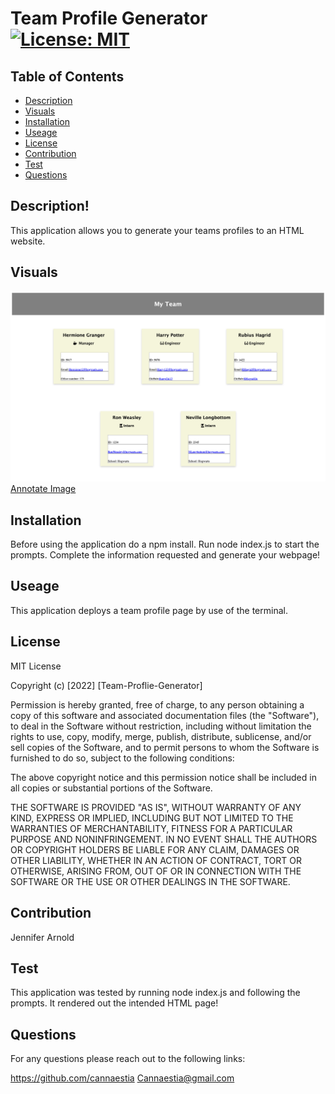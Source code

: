# Team Profile Generator [![License: MIT](https://img.shields.io/badge/License-MIT-yellow.svg)](https://opensource.org/licenses/MIT)
      
## Table of Contents
* [Description](#description)
* [Visuals](#visuals)
* [Installation](#installation)
* [Useage](#useage)
* [License](#license)
* [Contribution](#contribution)
* [Test](#test)
* [Questions](#questions)
  
## Description!

This application allows you to generate your teams profiles to an HTML website.

## Visuals
![Team-Profile-Generator](/My-Team.png)
[Annotate Image](https://user-images.githubusercontent.com/108596767/197005253-6b716124-62c0-4615-8e17-81e4d987ea9b.gif)
      
## Installation
Before using the application do a npm install. Run node index.js to start the prompts. Complete the information requested and generate your webpage!
      
## Useage
This application deploys a team profile page by use of the terminal.
      
## License
MIT License

Copyright (c) [2022] [Team-Proflie-Generator]

Permission is hereby granted, free of charge, to any person obtaining a copy of this software and associated documentation files (the "Software"), to deal in the Software without restriction, including without limitation the rights to use, copy, modify, merge, publish, distribute, sublicense, and/or sell copies of the Software, and to permit persons to whom the Software is furnished to do so, subject to the following conditions:

The above copyright notice and this permission notice shall be included in all copies or substantial portions of the Software.

THE SOFTWARE IS PROVIDED "AS IS", WITHOUT WARRANTY OF ANY KIND, EXPRESS OR IMPLIED, INCLUDING BUT NOT LIMITED TO THE WARRANTIES OF MERCHANTABILITY, FITNESS FOR A PARTICULAR PURPOSE AND NONINFRINGEMENT. IN NO EVENT SHALL THE AUTHORS OR COPYRIGHT HOLDERS BE LIABLE FOR ANY CLAIM, DAMAGES OR OTHER LIABILITY, WHETHER IN AN ACTION OF CONTRACT, TORT OR OTHERWISE, ARISING FROM, OUT OF OR IN CONNECTION WITH THE SOFTWARE OR THE USE OR OTHER DEALINGS IN THE SOFTWARE.
      
## Contribution
Jennifer Arnold
      
## Test
This application was tested by running node index.js and following the prompts. It rendered out the intended HTML page! 
      
## Questions
For any questions please reach out to the following links:

https://github.com/cannaestia
Cannaestia@gmail.com
